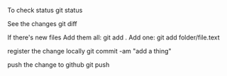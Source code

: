 To check status
git status

See the changes
git diff

If there's new files
Add them all: git add .
Add one: git add folder/file.text

register the change locally
git commit -am "add a thing"

push the change to github
git push
